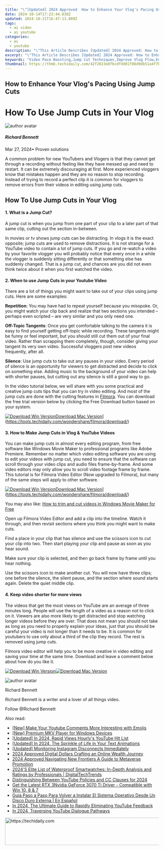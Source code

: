```yaml
---
title: "\"[Updated] 2024 Approved  How to Enhance Your Vlog's Pacing Using Jump Cuts\""
date: 2024-10-14T17:23:44.838Z
updated: 2024-10-21T16:47:13.089Z
tags:
  - ai video
  - ai youtube
categories:
  - ai
  - youtube
description: "\"This Article Describes [Updated] 2024 Approved: How to Enhance Your Vlog's Pacing Using Jump Cuts\""
excerpt: "\"This Article Describes [Updated] 2024 Approved: How to Enhance Your Vlog's Pacing Using Jump Cuts\""
keywords: "Video Pace Boosting,Jump Cut Techniques,Improve Vlog Flow,Enhance Editing Speed,Faster Vlog Transitions,Quick Cut Impact,Streamlined Vlogging"
thumbnail: https://thmb.techidaily.com/42f2023e8fbcdfdd01f86d9db51a4f7bd6fa603af8cb31396f717d24438f83e9.jpg
---
```


## How to Enhance Your Vlog's Pacing Using Jump Cuts

# How To Use Jump Cuts in Your Vlog

![author avatar](https://images.wondershare.com/filmora/article-images/richard-bennett.jpg)

##### Richard Bennett

 Mar 27, 2024• Proven solutions

A common problem for new YouTubers and Vlogers is that they cannot get through a recording without feeling like they have messed up and need to restart. It can be extremely discouraging at first. More experienced vloggers know that mistakes happen and they are no reason to stop recording. Instead of trying to record a perfect clip it is common for vloggers to remove errors from their videos in editing using jump cuts.

## How To Use Jump Cuts in Your Vlog

#### 1\. What is a Jump Cut?

A jump cut is when you jump from one part of your clip to a later part of that same clip, cutting out the section in-between.

In movies or tv shows jump cuts can be distracting. In vlogs it is the exact opposite; jump cuts are used to remove distractions. It is not strange for a YouTube video to contain a lot of jump cuts. If you go and re-watch a video by your favorite vlogger you will probably notice that every once in a while the vlogger is suddenly sitting differently or that something else has suddenly changed. That is a jump cut, and chances are you did not even think twice about it when you first watched the video.

#### 2\. When to use Jump Cuts in your Youtube Video

There are a lot of things you might want to take out of your clips using jump cuts. Here are some examples:

**Repetition**: You may have had to repeat yourself because you misspoke. Or, you might watch your clip back and realize that two sections you intended – perhaps even scripted – are very similar and you only need one.

**Off-Topic Tangents**: Once you get comfortable talking to the camera it is easy to find yourself getting off-topic while recording. These tangents might be funny or feel important, but you should still cut them out of your final video. Rather than scrapping them completely, though, consider giving your tangent its very own video. Successful vloggers post new videos frequently, after all.

**Silence**: Use jump cuts to take out any pauses in your video. Every period of silence is an opportunity for viewers to get distracted and decide to click on something else. Adding music to the background of your video can help with shorter pauses, but cutting out any silence is still a good way to go.

In the video tutorial below, we will share with you some practical and creative jump cuts tips that you can try in video editing. And most of the jump cuts are done with the cutting features in [Filmora](https://tools.techidaily.com/wondershare/filmora/download/). You can download the free trial version below by clicking the Free Download button based on your system.

[![Download Win Version](https://images.wondershare.com/filmora/guide/download-btn-win.jpg)](https://tools.techidaily.com/wondershare/filmora/download/)[Download Mac Version](https://images.wondershare.com/filmora/guide/download-btn-mac.jpg)](https://tools.techidaily.com/wondershare/filmora/download/)

#### 3\. How to Make Jump Cuts in Vlog & YouTube Videos

You can make jump cuts in almost every editing program, from free software like Windows Movie Maker to professional programs like Adobe Premiere. Remember no matter which video editing software you are using to edit your videos with jump cut, you need to ensure that the software can scroll through your video clips and audio files frame-by-frame. And some video editors may only allow you to scroll video footage frame by frame. This tutorial is for Filmora Video Editor (Now upgraded to Filmora), but many of the same steps will apply to other software.

[![Download Win Version](https://images.wondershare.com/filmora/guide/download-btn-win.jpg)](https://tools.techidaily.com/wondershare/filmora/download/)[Download Mac Version](https://images.wondershare.com/filmora/guide/download-btn-mac.jpg)](https://tools.techidaily.com/wondershare/filmora/download/)

You may also like: [How to trim and cut videos in Windows Movie Maker for Free](https://tools.techidaily.com/wondershare/filmora/download/)

Open up Filmora Video Editor and add a clip into the timeline. Watch it through, and then revisit sections where you think you might want to make cuts.

Find a place in your clip that has silence and use the scissors icon to cut your clip into two. Then start playing your clip and pause as soon as you hear sound.

Make sure your clip is selected, and then go back frame by frame until you hear nothing.

Use the scissors icon to make another cut. You will now have three clips; one before the silence, the silent pause, and the section where sound starts again. Delete the quiet middle clip.

#### 4\. Keep video shorter for more views

The videos that get the most views on YouTube are an average of three minutes long. People will use the length of a video as a reason not to click on it. Viewers are also more likely to get distracted and stop watching longer videos before they are over. That does not mean you should not take as long as you need to properly explain your ideas, just that you should be careful your video is not longer than it needs to be. It is common for youtubers to use only about a third of the clip they record. The rest is removed using jump cuts.

Filmora video editor will help you to be more creative in video editing and saving your time at the same time. Download and leave a comment below about how do you like it.

[![Download Win Version](https://images.wondershare.com/filmora/guide/download-btn-win.jpg)](https://tools.techidaily.com/wondershare/filmora/download/)[![Download Mac Version](https://images.wondershare.com/filmora/guide/download-btn-mac.jpg)](https://tools.techidaily.com/wondershare/filmora/download/)

![author avatar](https://images.wondershare.com/filmora/article-images/richard-bennett.jpg)

Richard Bennett

Richard Bennett is a writer and a lover of all things video.

Follow @Richard Bennett

<ins class="adsbygoogle"
     style="display:block"
     data-ad-format="autorelaxed"
     data-ad-client="ca-pub-7571918770474297"
     data-ad-slot="1223367746"></ins>

<ins class="adsbygoogle"
     style="display:block"
     data-ad-client="ca-pub-7571918770474297"
     data-ad-slot="8358498916"
     data-ad-format="auto"
     data-full-width-responsive="true"></ins>

<span class="atpl-alsoreadstyle">Also read:</span>
<div><ul>
<li><a href="https://youtube-lab.techidaily.com/ake-your-youtube-comments-more-interesting-with-emojis/"><u>[New] Make Your Youtube Comments More Interesting with Emojis</u></a></li>
<li><a href="https://fox-hovers.techidaily.com/new-premium-mkv-player-for-windows-devices/"><u>[New] Premium MKV Player for Windows Devices</u></a></li>
<li><a href="https://youtube-lab.techidaily.com/ed-in-2024-rapid-views-hourlys-youtube-hit-list/"><u>[Updated] In 2024, Rapid Views Hourly's YouTube Hit List</u></a></li>
<li><a href="https://youtube-lab.techidaily.com/ed-in-2024-the-sprinkle-of-life-in-your-text-animations/"><u>[Updated] In 2024, The Sprinkle of Life in Your Text Animations</u></a></li>
<li><a href="https://instagram-video-recordings.techidaily.com/updated-monitoring-instagram-disconnects-immediately/"><u>[Updated] Monitoring Instagram Disconnects Immediately</u></a></li>
<li><a href="https://youtube-lab.techidaily.com/approved-digital-dollars-crafting-an-online-wealth-journey/"><u>2024 Approved Digital Dollars Crafting an Online Wealth Journey</u></a></li>
<li><a href="https://fox-glue.techidaily.com/2024-approved-navigating-new-frontiers-a-guide-to-metaverse-promotion/"><u>2024 Approved Navigating New Frontiers A Guide to Metaverse Promotion</u></a></li>
<li><a href="https://tech-hub.techidaily.com/2024s-elite-list-of-waterproof-smartwatches-in-depth-analysis-and-ratings-by-professionals-digitaltechtrends/"><u>2024'S Elite List of Waterproof Smartwatches: In-Depth Analysis and Ratings by Professionals | DigitalTechTrends</u></a></li>
<li><a href="https://youtube-webster.techidaily.com/nguishing-between-youtube-policies-and-cc-clauses-for-2024/"><u>Distinguishing Between YouTube Policies and CC Clauses for 2024</u></a></li>
<li><a href="https://hardware-updates.techidaily.com/get-the-latest-rtx-3nvidia-geforce-3070-ti-driver-compatible-with-win-10-8-and-7/"><u>Get the Latest RTX 3Nvidia GeForce 3070 Ti Driver - Compatible with Win 10, 8 & 7</u></a></li>
<li><a href="https://win-excellent.techidaily.com/guia-paso-a-paso-para-volver-a-instalar-el-sistema-operativo-desde-un-disco-duro-externa-en-espanol/"><u>Guía Paso a Paso Para Volver a Instalar El Sistema Operativo Desde Un Disco Duro Externa | En Español</u></a></li>
<li><a href="https://youtube-blog.techidaily.com/24-the-ultimate-guide-to-rapidly-eliminating-youtube-feedback/"><u>In 2024, The Ultimate Guide to Rapidly Eliminating YouTube Feedback</u></a></li>
<li><a href="https://youtube-lab.techidaily.com/24-traversing-youtube-dialogue-pathways/"><u>In 2024, Traversing YouTube Dialogue Pathways</u></a></li>
</ul></div>

<!-- affiliate ads begin -->
<a href="https://appsumo.8odi.net/c/5597632/2049388/7443" target="_top" id="2049388">
  <img src="//a.impactradius-go.com/display-ad/7443-2049388" border="0" alt="https://techidaily.com" width="728" height="90"/>
</a>
<img height="0" width="0" src="https://appsumo.8odi.net/i/5597632/2049388/7443" style="position:absolute;visibility:hidden;" border="0" />
<!-- affiliate ads end -->

